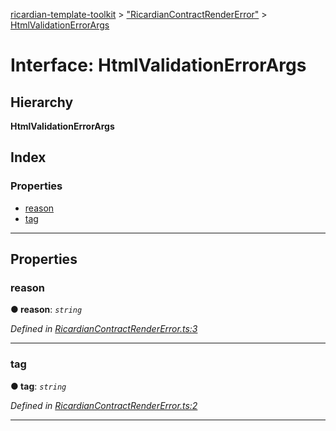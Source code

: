 [ricardian-template-toolkit](../README.md) > ["RicardianContractRenderError"](../modules/_ricardiancontractrendererror_.md) > [HtmlValidationErrorArgs](../interfaces/_ricardiancontractrendererror_.htmlvalidationerrorargs.md)

# Interface: HtmlValidationErrorArgs

## Hierarchy

**HtmlValidationErrorArgs**

## Index

### Properties

* [reason](_ricardiancontractrendererror_.htmlvalidationerrorargs.md#reason)
* [tag](_ricardiancontractrendererror_.htmlvalidationerrorargs.md#tag)

---

## Properties

<a id="reason"></a>

###  reason

**● reason**: *`string`*

*Defined in [RicardianContractRenderError.ts:3](https://github.com/EOSIO/ricardian-template-toolkit/blob/40d686c/src/RicardianContractRenderError.ts#L3)*

___
<a id="tag"></a>

###  tag

**● tag**: *`string`*

*Defined in [RicardianContractRenderError.ts:2](https://github.com/EOSIO/ricardian-template-toolkit/blob/40d686c/src/RicardianContractRenderError.ts#L2)*

___

